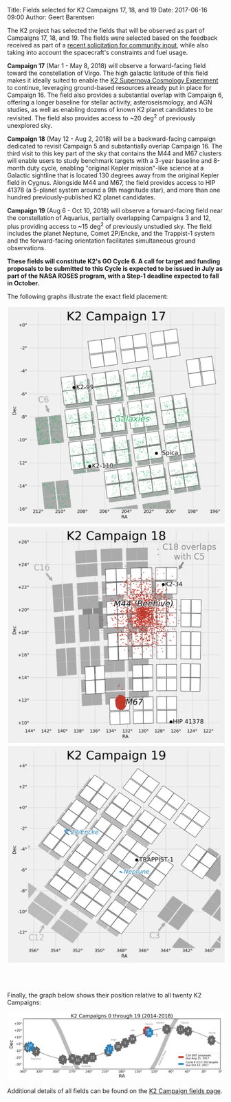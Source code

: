 Title: Fields selected for K2 Campaigns 17, 18, and 19
Date: 2017-06-16 09:00
Author: Geert Barentsen

The K2 project has selected the fields that will be observed
as part of Campaigns 17, 18, and 19.
The fields were selected based on the feedback received
as part of a [recent solicitation for community input](request-for-input-on-the-campaign-17-and-18-field-placement.html),
while also taking into account the spacecraft's constraints
and fuel usage.

<b>Campaign 17</b> (Mar 1 - May 8, 2018) will observe a forward-facing field
toward the constellation of Virgo.
The high galactic latitude of this field makes it ideally suited
to enable the [K2 Supernova Cosmology Experiment](supernova-experiment) to continue, leveraging ground-based resources already put in place for Campaign 16.
The field also provides a substantial overlap with Campaign 6,
offering a longer baseline for stellar activity, asteroseismology, and AGN studies,
as well as enabling dozens of known K2 planet candidates to be revisited.
The field also provides access to ~20 deg<sup>2</sup> of previously unexplored sky.

<b>Campaign 18</b> (May 12 - Aug 2, 2018) will be a backward-facing campaign dedicated to revisit Campaign 5 and substantially overlap Campaign 16.
The third visit to this key part of the sky that contains the M44 and M67 
clusters will enable users to study benchmark targets with a 3-year baseline and 8-month duty cycle, enabling "original Kepler mission"-like science
at a Galactic sightline that is located 130 degrees away from the original Kepler field in Cygnus.
Alongside M44 and M67, the field provides access to HIP 41378 (a 5-planet system around a 9th magnitude star),
and more than one hundred previously-published K2 planet candidates.

<b>Campaign 19</b> (Aug 6 - Oct 10, 2018) will observe a forward-facing field near the constellation of Aquarius, partially overlapping Campaigns 3 and 12,
plus providing access to ~15 deg<sup>2</sup> of previously unstudied sky.
The field includes the planet Neptune, Comet 2P/Encke, and the Trappist-1 system and the forward-facing orientation facilitates simultaneous ground observations.

<b>These fields will constitute K2's GO Cycle 6.
A call for target and funding proposals to be submitted to this Cycle
is expected to be issued in July as part of the NASA ROSES program,
with a Step-1 deadline expected to fall in October.</b>

The following graphs illustrate the exact field placement:

<div clas="row">
<div class="col-sm-4">
<a href="images/k2/k2-c17-field.png"><img src="images/k2/k2-c17-field.png" style="margin: 2px;" class="img-responsive"></a>
</div>
<div class="col-sm-4">
<a href="images/k2/k2-c18-field.png"><img src="images/k2/k2-c18-field.png" style="margin: 2px;"></a>
</div>
<div class="col-sm-4">
<a href="images/k2/k2-c19-field.png"><img src="images/k2/k2-c19-field.png" style="margin: 2px;" class="img-responsive"></a>
</div>
</div>

<br>&nbsp;
<br>

Finally, the graph below shows their position relative to all twenty K2 Campaigns:

<div class="row">
<a href="images/k2/footprint-all-campaigns.png"><img src="images/k2/footprint-all-campaigns.png"></a>
</div>

Additional details of all fields can be found on the [K2 Campaign fields page](k2-fields.html).
